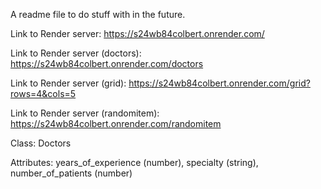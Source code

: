 A readme file to do stuff with in the future.

Link to Render server: https://s24wb84colbert.onrender.com/

Link to Render server (doctors): https://s24wb84colbert.onrender.com/doctors

Link to Render server (grid): https://s24wb84colbert.onrender.com/grid?rows=4&cols=5

Link to Render server (randomitem): https://s24wb84colbert.onrender.com/randomitem

Class: Doctors

Attributes: years_of_experience (number), specialty (string), number_of_patients (number) 
